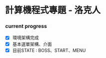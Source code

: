 # 計算機程式專題 - 洛克人


### current progress
  
- [x] 環境架構完成
- [x] 基本選單架構、介面
- [x] 目前STATE : BOSS、START、MENU
